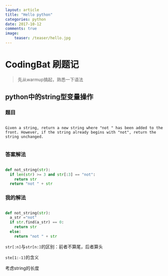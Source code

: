 ```yaml
---
layout: article
title: "Hello python"
categories: python
date: 2017-10-12
comments: true
image:
    teaser: /teaser/hello.jpg
---
```








# CodingBat 刷题记

> 先从warmup搞起，熟悉一下语法



## python中的string型变量操作


### 题目

~~~ 

Given a string, return a new string where "not " has been added to the front. However, if the string already begins with "not", return the string unchanged. 


~~~


### 答案解法


~~~ python

def not_string(str):
  if len(str) >= 3 and str[:3] == "not":
    return str
  return "not " + str

~~~


### 我的解法

~~~ python

def not_string(str):
  a_str ="not"
  if str.find(a_str) == 0:
    return str
  else:
    return "not " + str

~~~






`str[:n]`与`str[n:]`的区别：前者不算尾，后者算头

`ste[1:-1]`的含义


考虑string的长度





